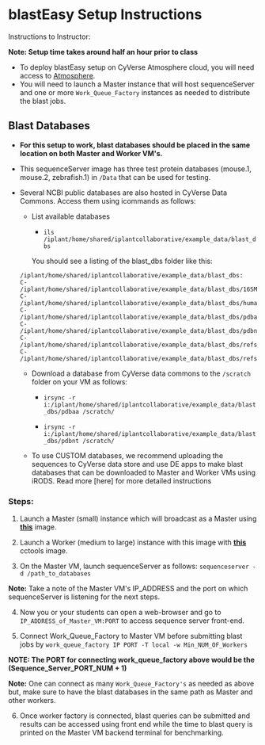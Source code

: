 # blastEasy Setup Instructions

Instructions to Instructor:

**Note: Setup time takes around half an hour prior to class**

+ To deploy blastEasy setup on CyVerse Atmosphere cloud, you will need access to [Atmosphere](www.atmo.cyverse.org).
+ You will need to launch a Master instance that will host sequenceServer and one or more `Work_Queue_Factory` instances as needed to distribute the blast jobs. 


## Blast Databases

+ **For this setup to work, blast databases should be placed in the same location on both Master and Worker VM's.**

+ This sequenceServer image has three test protein databases (mouse.1, mouse.2, zebrafish.1) in `/Data` that can be used for testing. 

+ Several NCBI public databases are also hosted in CyVerse Data Commons. Access them using icommands as follows:
  - List available databases
    + `ils /iplant/home/shared/iplantcollaborative/example_data/blast_dbs`
    
    You should see a listing of the blast_dbs folder like this:
  ```
  /iplant/home/shared/iplantcollaborative/example_data/blast_dbs:
  C- /iplant/home/shared/iplantcollaborative/example_data/blast_dbs/16SMicrobial
  C- /iplant/home/shared/iplantcollaborative/example_data/blast_dbs/human_genomic
  C- /iplant/home/shared/iplantcollaborative/example_data/blast_dbs/pdbaa
  C- /iplant/home/shared/iplantcollaborative/example_data/blast_dbs/pdbnt
  C- /iplant/home/shared/iplantcollaborative/example_data/blast_dbs/refseq_protein
  C- /iplant/home/shared/iplantcollaborative/example_data/blast_dbs/refseqgene
  ```
  
  - Download a database from CyVerse data commons to the `/scratch` folder on your VM as follows:
    
    + `irsync -r i:/iplant/home/shared/iplantcollaborative/example_data/blast_dbs/pdbaa /scratch/`
    
    + `irsync -r i:/iplant/home/shared/iplantcollaborative/example_data/blast_dbs/pdbnt /scratch/`

  - To use CUSTOM databases, we recommend uploading the sequences to CyVerse data store and use DE apps to make blast databases that can be downloaded to Master and Worker VMs using iRODS. Read more [here] for more detailed instructions

### Steps:

1. Launch a Master (small) instance which will broadcast as a Master using **[this](https://atmo.cyverse.org/application/images/1756)** image.

2. Launch a Worker (medium to large) instance with this image with **[this](https://atmo.cyverse.org/application/images/1748)** cctools image. 

3. On the Master VM, launch sequenceServer as follows:
`sequenceserver -d /path_to_databases`

**Note:** Take a note of the Master VM's IP_ADDRESS and the port on which sequenceServer is listening for the next steps.

4. Now you or your students can open a web-browser and go to `IP_ADDRESS_of_Master_VM:PORT` to access sequence server front-end. 

5. Connect Work_Queue_Factory to Master VM before submitting blast jobs by
`work_queue_factory IP PORT -T local -w Min_NUM_OF_Workers`

**NOTE: The PORT for connecting work_queue_factory above would be the (Sequence_Server_PORT_NUM + 1)** 

**Note:** One can connect as many `Work_Queue_Factory's` as needed as above but, make sure to have the blast databases in the same path as Master and other workers.

6. Once worker factory is connected, blast queries can be submitted and results can be accessed using front end while the time to blast query is printed on the Master VM backend terminal for benchmarking. 

